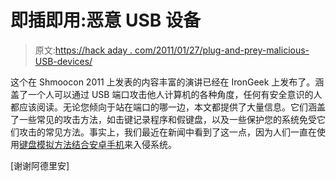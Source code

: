 # 即插即用:恶意 USB 设备

> 原文:[https://hack aday . com/2011/01/27/plug-and-prey-malicious-USB-devices/](https://hackaday.com/2011/01/27/plug-and-prey-malicious-usb-devices/)

这个在 Shmoocon 2011 上发表的内容丰富的演讲已经在 IronGeek 上发布了。涵盖了一个人可以通过 USB 端口攻击他人计算机的各种角度，任何有安全意识的人都应该阅读。无论您倾向于站在端口的哪一边，本文都提供了大量信息。它们涵盖了一些常见的攻击方法，如击键记录程序和假键盘，以及一些保护您的系统免受它们攻击的常见方法。事实上，我们最近在新闻中看到了这一点，因为人们一直在使用[键盘模拟方法结合安卓手机](http://www.tomshardware.com/news/phone-keyboard-hacking-nexus-android,12056.html)来入侵系统。

[谢谢阿德里安]